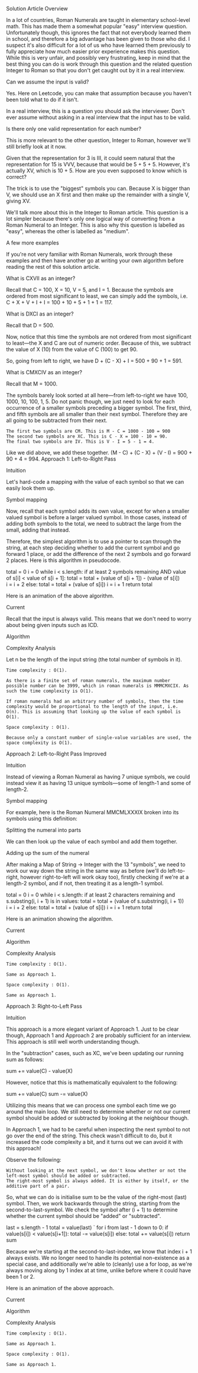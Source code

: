 Solution Article
Overview

In a lot of countries, Roman Numerals are taught in elementary school-level math. This has made them a somewhat popular "easy" interview question. Unfortunately though, this ignores the fact that not everybody learned them in school, and therefore a big advantage has been given to those who did. I suspect it's also difficult for a lot of us who have learned them previously to fully appreciate how much easier prior experience makes this question. While this is very unfair, and possibly very frustrating, keep in mind that the best thing you can do is work through this question and the related question Integer to Roman so that you don't get caught out by it in a real interview.

Can we assume the input is valid?

Yes. Here on Leetcode, you can make that assumption because you haven't been told what to do if it isn't.

In a real interview, this is a question you should ask the interviewer. Don't ever assume without asking in a real interview that the input has to be valid.

Is there only one valid representation for each number?

This is more relevant to the other question, Integer to Roman, however we'll still briefly look at it now.

Given that the representation for 3 is III, it could seem natural that the representation for 15 is VVV, because that would be 5 + 5 + 5. However, it's actually XV, which is 10 + 5. How are you even supposed to know which is correct?

The trick is to use the "biggest" symbols you can. Because X is bigger than V, we should use an X first and then make up the remainder with a single V, giving XV.

We'll talk more about this in the Integer to Roman article. This question is a lot simpler because there's only one logical way of converting from a Roman Numeral to an Integer. This is also why this question is labelled as "easy", whereas the other is labelled as "medium".

A few more examples

If you're not very familiar with Roman Numerals, work through these examples and then have another go at writing your own algorithm before reading the rest of this solution article.

What is CXVII as an integer?

Recall that C = 100, X = 10, V = 5, and I = 1. Because the symbols are ordered from most significant to least, we can simply add the symbols, i.e. C + X + V + I + I = 100 + 10 + 5 + 1 + 1 = 117.

What is DXCI as an integer?

Recall that D = 500.

Now, notice that this time the symbols are not ordered from most significant to least—the X and C are out of numeric order. Because of this, we subtract the value of X (10) from the value of C (100) to get 90.

So, going from left to right, we have D + (C - X) + I = 500 + 90 + 1 = 591.

What is CMXCIV as an integer?

Recall that M = 1000.

The symbols barely look sorted at all here—from left-to-right we have 100, 1000, 10, 100, 1, 5. Do not panic though, we just need to look for each occurrence of a smaller symbols preceding a bigger symbol. The first, third, and fifth symbols are all smaller than their next symbol. Therefore they are all going to be subtracted from their next.

    The first two symbols are CM. This is M - C = 1000 - 100 = 900
    The second two symbols are XC. This is C - X = 100 - 10 = 90.
    The final two symbols are IV. This is V - I = 5 - 1 = 4.

Like we did above, we add these together. (M - C) + (C - X) + (V - I) = 900 + 90 + 4 = 994.
Approach 1: Left-to-Right Pass

Intuition

Let's hard-code a mapping with the value of each symbol so that we can easily look them up.

Symbol mapping

Now, recall that each symbol adds its own value, except for when a smaller valued symbol is before a larger valued symbol. In those cases, instead of adding both symbols to the total, we need to subtract the large from the small, adding that instead.

Therefore, the simplest algorithm is to use a pointer to scan through the string, at each step deciding whether to add the current symbol and go forward 1 place, or add the difference of the next 2 symbols and go forward 2 places. Here is this algorithm in pseudocode.

total = 0
i = 0
while i < s.length:
    if at least 2 symbols remaining AND value of s[i] < value of s[i + 1]:
        total = total + (value of s[i + 1]) - (value of s[i])  
        i = i + 2
    else:
        total = total + (value of s[i])
        i = i + 1
return total

Here is an animation of the above algorithm.

Current

Recall that the input is always valid. This means that we don't need to worry about being given inputs such as ICD.

Algorithm

Complexity Analysis

Let n be the length of the input string (the total number of symbols in it).

    Time complexity : O(1).

    As there is a finite set of roman numerals, the maximum number possible number can be 3999, which in roman numerals is MMMCMXCIX. As such the time complexity is O(1).

    If roman numerals had an arbitrary number of symbols, then the time complexity would be proportional to the length of the input, i.e. O(n). This is assuming that looking up the value of each symbol is O(1).

    Space complexity : O(1).

    Because only a constant number of single-value variables are used, the space complexity is O(1).


Approach 2: Left-to-Right Pass Improved

Intuition

Instead of viewing a Roman Numeral as having 7 unique symbols, we could instead view it as having 13 unique symbols—some of length-1 and some of length-2.

Symbol mapping

For example, here is the Roman Numeral MMCMLXXXIX broken into its symbols using this definition:

Splitting the numeral into parts

We can then look up the value of each symbol and add them together.

Adding up the sum of the numeral

After making a Map of String -> Integer with the 13 "symbols", we need to work our way down the string in the same way as before (we'll do left-to-right, however right-to-left will work okay too), firstly checking if we're at a length-2 symbol, and if not, then treating it as a length-1 symbol.

total = 0
i = 0
while i < s.length:
    if at least 2 characters remaining and s.substing(i, i + 1) is in values:
        total = total + (value of s.substring(i, i + 1))  
        i = i + 2
    else:
        total = total + (value of s[i])
        i = i + 1
return total

Here is an animation showing the algorithm.

Current

Algorithm

Complexity Analysis

    Time complexity : O(1).

    Same as Approach 1.

    Space complexity : O(1).

    Same as Approach 1.


Approach 3: Right-to-Left Pass

Intuition

This approach is a more elegant variant of Approach 1. Just to be clear though, Approach 1 and Approach 2 are probably sufficient for an interview. This approach is still well worth understanding though.

In the "subtraction" cases, such as XC, we've been updating our running sum as follows:

sum += value(C) - value(X)

However, notice that this is mathematically equivalent to the following:

sum += value(C)
sum -= value(X)

Utilizing this means that we can process one symbol each time we go around the main loop. We still need to determine whether or not our current symbol should be added or subtracted by looking at the neighbour though.

In Approach 1, we had to be careful when inspecting the next symbol to not go over the end of the string. This check wasn't difficult to do, but it increased the code complexity a bit, and it turns out we can avoid it with this approach!

Observe the following:

    Without looking at the next symbol, we don't know whether or not the left-most symbol should be added or subtracted.
    The right-most symbol is always added. It is either by itself, or the additive part of a pair.

So, what we can do is initialise sum to be the value of the right-most (last) symbol. Then, we work backwards through the string, starting from the second-to-last-symbol. We check the symbol after (i + 1) to determine whether the current symbol should be "added" or "subtracted".

last = s.length - 1
total = value(last)
`
for i from last - 1 down to 0:
    if value(s[i]) < value(s[i+1]):
        total -= value(s[i])
    else:
        total += value(s[i])
return sum

Because we're starting at the second-to-last-index, we know that index i + 1 always exists. We no longer need to handle its potential non-existence as a special case, and additionally we're able to (cleanly) use a for loop, as we're always moving along by 1 index at at time, unlike before where it could have been 1 or 2.

Here is an animation of the above approach.

Current

Algorithm

Complexity Analysis

    Time complexity : O(1).

    Same as Approach 1.

    Space complexity : O(1).

    Same as Approach 1.
